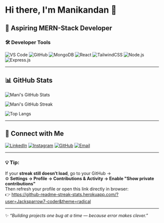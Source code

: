 # Hi there, I'm Manikandan 👋

## 🚀 Aspiring MERN-Stack Developer

### 🛠️ Developer Tools
![VS Code](https://img.shields.io/badge/-VS%20Code-007ACC?style=flat-square&logo=visual-studio-code&logoColor=white)
![GitHub](https://img.shields.io/badge/-GitHub-181717?style=flat-square&logo=github&logoColor=white)
![MongoDB](https://img.shields.io/badge/-MongoDB-47A248?style=flat-square&logo=mongodb&logoColor=white)
![React](https://img.shields.io/badge/-React-61DAFB?style=flat-square&logo=react&logoColor=black)
![TailwindCSS](https://img.shields.io/badge/-TailwindCSS-06B6D4?style=flat-square&logo=tailwind-css&logoColor=white)
![Node.js](https://img.shields.io/badge/-Node.js-339933?style=flat-square&logo=node.js&logoColor=white)
![Express.js](https://img.shields.io/badge/-Express.js-000000?style=flat-square&logo=express&logoColor=white)

---

## 📊 GitHub Stats

![Mani's GitHub Stats](https://github-readme-stats.vercel.app/api?username=Jacksparrow7-coder&show_icons=true&theme=radical&hide_border=true)

![Mani's GitHub Streak](https://git-hub-streak-stats.vercel.app/?user=Jacksparrow7-coder&theme=radical&hide_border=true)

![Top Langs](https://github-readme-stats.vercel.app/api/top-langs/?username=Jacksparrow7-coder&layout=compact&theme=radical&hide_border=true)

---

## 🔗 Connect with Me

[![LinkedIn](https://img.shields.io/badge/-LinkedIn-0A66C2?style=flat-square&logo=linkedin&logoColor=white)](https://www.linkedin.com/in/mani-kandan-dev?utm_source=share&utm_campaign=share_via&utm_content=profile&utm_medium=android_app)
[![Instagram](https://img.shields.io/badge/-Instagram-E4405F?style=flat-square&logo=instagram&logoColor=white)](https://www.instagram.com/__.mani.______/)
[![GitHub](https://img.shields.io/badge/-GitHub-181717?style=flat-square&logo=github&logoColor=white)](https://github.com/Jacksparrow7-coder)
[![Email](https://img.shields.io/badge/-Email-D14836?style=flat-square&logo=gmail&logoColor=white)](mailto:manikandansaravanan102004@gmail.com)

---

### 💡 Tip:
If your **streak still doesn’t load**, go to your GitHub →  
⚙️ **Settings → Profile → Contributions & Activity → Enable "Show private contributions"**  
Then refresh your profile or open this link directly in browser:  
👉 https://github-readme-streak-stats.herokuapp.com/?user=Jacksparrow7-coder&theme=radical

---

✨ *“Building projects one bug at a time — because error makes clever.”*
